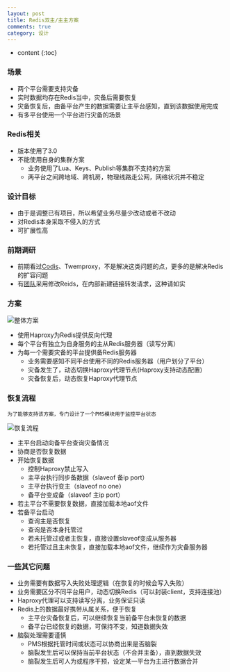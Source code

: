 ```yaml
---
layout: post
title: Redis双主/主主方案
comments: true
category: 设计
---
```


* content
{:toc}

### 场景
* 两个平台需要支持灾备
* 实时数据均存在Redis当中，灾备后需要恢复
* 灾备恢复后，由备平台产生的数据需要让主平台感知，直到该数据使用完成
* 有多平台使用一个平台进行灾备的场景

### Redis相关
* 版本使用了3.0
* 不能使用自身的集群方案
    - 业务使用了Lua、Keys、Publish等集群不支持的方案
    - 两平台之间跨地域、跨机房，物理线路走公网，网络状况并不稳定

### 设计目标
* 由于是调整已有项目，所以希望业务尽量少改动或者不改动
* 对Redis本身采取不侵入的方式
* 可扩展性高

<!--more-->

### 前期调研
* 前期看过[Codis](http://mp.weixin.qq.com/s?__biz=MzAwMDU1MTE1OQ==&mid=208733458&idx=1&sn=691bfde670fb2dd649685723f7358fea)、Twemproxy，不是解决这类问题的点，更多的是解决Redis的扩容问题
* 有[团队](http://rdc.gleasy.com/%E4%B8%80%E7%A7%8Dredis%E4%B8%BB%E4%B8%BB%E8%A7%A3%E5%86%B3%E6%96%B9%E6%A1%88%E5%8F%8A%E5%85%B6%E5%AE%9E%E7%8E%B0.html)采用修改Reids，在内部新建链接转发请求，这种请如实

### 方案

![整体方案](https://github.com/neland/neland.github.io/raw/master/images/redis.png)

* 使用Haproxy为Redis提供反向代理
* 每个平台有独立为自身服务的主从Redis服务器（读写分离）
* 为每一个需要灾备的平台提供备Redis服务器
    - 业务需要感知不同平台使用不同的Redis服务器（用户划分了平台）
    - 灾备发生了，动态切换Haproxy代理节点(Haproxy支持动态配置)
    - 灾备恢复后，动态恢复Haproxy代理节点

### 恢复流程

    为了能够支持该方案，专门设计了一个PMS模块用于监控平台状态

![恢复流程](https://github.com/neland/neland.github.io/raw/master/images/redis-process.png)

* 主平台启动向备平台查询灾备情况
* 协商是否恢复数据
* 开始恢复数据
    - 控制Haproxy禁止写入
    - 主平台执行同步备数据（slaveof 备ip port）
    - 主平台执行变主（slaveof no one）
    - 备平台变成备（slaveof 主ip port）
* 若主平台不需要恢复数据，直接加载本地aof文件
* 若备平台启动
    - 查询主是否恢复
    - 查询是否本身托管过
    - 若未托管过或者主恢复，直接设置slaveof变成从服务器
    - 若托管过且主未恢复，直接加载本地aof文件，继续作为灾备服务器

### 一些其它问题
* 业务需要有数据写入失败处理逻辑（在恢复的时候会写入失败）
* 业务需要区分不同平台用户，动态切换Redis（可以封装client，支持连接池）
* Haproxy代理可以支持读写分离，业务保证只读
* Redis上的数据最好携带从属关系，便于恢复
    - 主平台灾备恢复后，可以继续恢复当前备平台未恢复的数据
    - 备平台已经恢复的数据，可保持不变，知道数据失效
* 脑裂处理需要谨慎
    - PMS根据托管时间或状态可以协商出来是否脑裂
    - 脑裂发生后可以保持当前平台状态（不合并主备），直到数据失效
    - 脑裂发生后可人为或程序干预，设定某一平台为主进行数据合并

